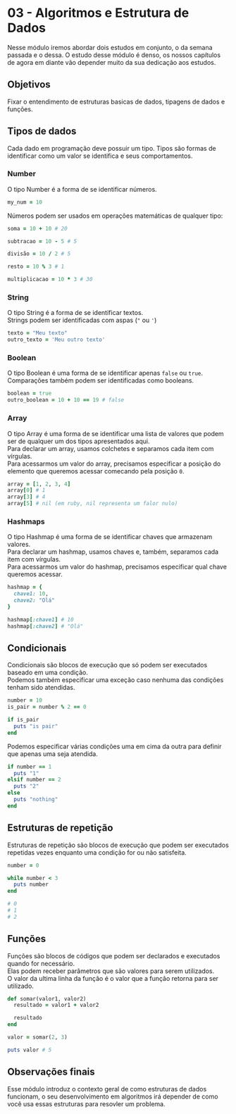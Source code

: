 # 03 - Algoritmos e Estrutura de Dados

Nesse módulo iremos abordar dois estudos em conjunto, o da semana passada e o dessa. O estudo desse módulo é denso, os nossos capítulos de agora em diante vão depender muito da sua dedicação aos estudos.

## Objetivos
Fixar o entendimento de estruturas basicas de dados, tipagens de dados e funções.

## Tipos de dados

Cada dado em programação deve possuir um tipo. Tipos são formas de identificar como um valor se identifica e seus comportamentos.

### Number

O tipo Number é a forma de se identificar números.

```ruby
my_num = 10
```

Números podem ser usados em operações matemáticas de qualquer tipo:

```ruby
soma = 10 + 10 # 20

subtracao = 10 - 5 # 5

divisão = 10 / 2 # 5

resto = 10 % 3 # 1

multiplicacao = 10 * 3 # 30
```

### String

O tipo String é a forma de se identificar textos.
<br>Strings podem ser identificadas com aspas (`"` ou `'`)

```ruby
texto = "Meu texto"
outro_texto = 'Meu outro texto'
```

### Boolean

O tipo Boolean é uma forma de se identificar apenas `false` ou `true`.
<br>Comparações também podem ser identificadas como booleans.

```ruby
boolean = true
outro_boolean = 10 + 10 == 19 # false
```

### Array

O tipo Array é uma forma de se identificar uma lista de valores que podem ser de qualquer um dos tipos apresentados aqui.
<br>Para declarar um array, usamos colchetes e separamos cada item com vírgulas.
<br>Para acessarmos um valor do array, precisamos especificar a posição do elemento que queremos acessar comecando pela posição `0`.

```ruby
array = [1, 2, 3, 4]
array[0] # 1
array[3] # 4
array[5] # nil (em ruby, nil representa um falor nulo)
```

### Hashmaps

O tipo Hashmap é uma forma de se identificar chaves que armazenam valores.
<br>Para declarar um hashmap, usamos chaves e, também, separamos cada item com vírgulas.
<br>Para acessarmos um valor do hashmap, precisamos especificar qual chave queremos acessar.

```ruby
hashmap = {
  chave1: 10,
  chave2: "Olá"
}

hashmap[:chave1] # 10
hashmap[:chave2] # "Olá"
```

## Condicionais

Condicionais são blocos de execução que só podem ser executados baseado em uma condição.<br>
Podemos também especificar uma exceção caso nenhuma das condições tenham sido atendidas.

```ruby
number = 10
is_pair = number % 2 == 0

if is_pair
  puts "is pair"
end
```
Podemos especificar várias condições uma em cima da outra para definir que apenas uma seja atendida.<br>

```ruby
if number == 1
  puts "1"
elsif number == 2
  puts "2"
else
  puts "nothing"
end
```

## Estruturas de repetição

Estruturas de repetição são blocos de execução que podem ser executados repetidas vezes enquanto uma condição for ou não satisfeita.

```ruby
number = 0

while number < 3
  puts number
end

# 0
# 1
# 2
```

## Funções

Funções são blocos de códigos que podem ser declarados e executados quando for necessário.<br>
Elas podem receber parâmetros que são valores para serem utilizados.<br>
O valor da ultima linha da função é o valor que a função retorna para ser utilizado.

```ruby
def somar(valor1, valor2)
  resultado = valor1 + valor2

  resultado
end

valor = somar(2, 3)

puts valor # 5
```

## Observações finais
Esse módulo introduz o contexto geral de como estruturas de dados funcionam, o seu desenvolvimento em algoritmos irá depender de como você usa essas estruturas para resovler um problema.
